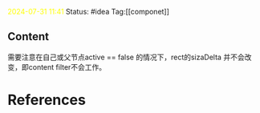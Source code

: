 <span style="color:rgb(255, 255, 0)">2024-07-31  11:41</span>
Status: #idea
Tag:[[componet]]

## Content

需要注意在自己或父节点active == false 的情况下，rect的sizaDelta 并不会改变，即content filter不会工作。

# References